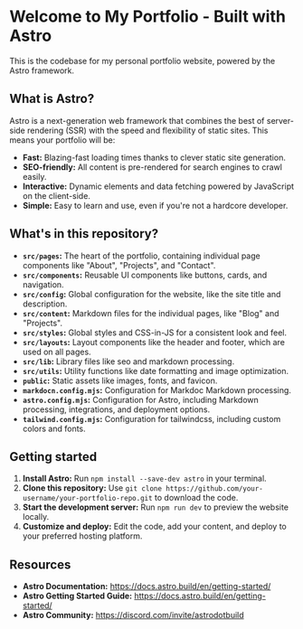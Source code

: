 # Welcome to My Portfolio - Built with Astro

This is the codebase for my personal portfolio website, powered by the Astro framework.

## What is Astro?

Astro is a next-generation web framework that combines the best of server-side rendering (SSR) with the speed and flexibility of static sites. This means your portfolio will be:

- **Fast:** Blazing-fast loading times thanks to clever static site generation.
- **SEO-friendly:** All content is pre-rendered for search engines to crawl easily.
- **Interactive:** Dynamic elements and data fetching powered by JavaScript on the client-side.
- **Simple:** Easy to learn and use, even if you're not a hardcore developer.

## What's in this repository?

- **`src/pages`:** The heart of the portfolio, containing individual page components like "About", "Projects", and "Contact".
- **`src/components`:** Reusable UI components like buttons, cards, and navigation.
- **`src/config`:** Global configuration for the website, like the site title and description.
- **`src/content`:** Markdown files for the individual pages, like "Blog" and "Projects".
- **`src/styles`:** Global styles and CSS-in-JS for a consistent look and feel.
- **`src/layouts`:** Layout components like the header and footer, which are used on all pages.
- **`src/lib`:** Library files like seo and markdown processing. 
- **`src/utils`:** Utility functions like date formatting and image optimization.
- **`public`:** Static assets like images, fonts, and favicon.
- **`markdocn.config.mjs`:** Configuration for Markdoc Markdown processing.
- **`astro.config.mjs`:** Configuration for Astro, including Markdown processing, integrations, and deployment options.
- **`tailwind.config.mjs`:** Configuration for tailwindcss, including custom colors and fonts.


## Getting started

1. **Install Astro:** Run `npm install --save-dev astro` in your terminal.
2. **Clone this repository:** Use `git clone https://github.com/your-username/your-portfolio-repo.git` to download the code.
3. **Start the development server:** Run `npm run dev` to preview the website locally.
4. **Customize and deploy:** Edit the code, add your content, and deploy to your preferred hosting platform.

## Resources

- **Astro Documentation:** <https://docs.astro.build/en/getting-started/>
- **Astro Getting Started Guide:** <https://docs.astro.build/en/getting-started/>
- **Astro Community:** <https://discord.com/invite/astrodotbuild>
